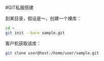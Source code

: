 #GIT私服搭建

到某目录，假设是～，创建一个裸库：
```bash
cd ~
git init --bare sample.git
```

客户机获取该库：
```bash
git clone user@host:/home/user/sample.git
```
